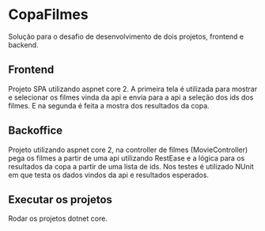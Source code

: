 # CopaFilmes
Solução para o desafio de desenvolvimento de dois projetos, frontend e backend.

## Frontend
Projeto SPA utilizando aspnet core 2. A primeira tela é utilizada para mostrar e selecionar os filmes vinda da api e envia para a api a seleção dos ids dos filmes. E na segunda é feita a mostra dos resultados da copa.

## Backoffice
Projeto utilizando aspnet core 2, na controller de filmes (MovieController) pega os filmes a partir de uma api utilizando RestEase e a lógica para os resultados da copa a partir de uma lista de ids.
Nos testes é utilizado NUnit em que testa os dados vindos da api e resultados esperados.

## Executar os projetos
Rodar os projetos dotnet core.
